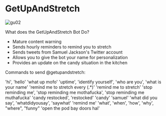 # GetUpAndStretch

![gu02](https://cloud.githubusercontent.com/assets/9095253/20485973/dece018e-afcb-11e6-97a3-ab7f49c08457.jpg)

What does the GetUpAndStretch Bot Do?

 - Mature content warning
 - Sends hourly reminders to remind you to stretch
 - Sends tweets from Samuel Jackson's Twitter account
 - Allows you to give the bot your name for personalization
 - Provides an update on the candy situation in the kitchen


Commands to send @getupandstretch:

'hi', 'hello'
'what up mofo'
'uptime', 'identify yourself', 'who are you', 'what is your name'
'remind me to stretch every (.*)'
'remind me to stretch'
'stop reminding me', 'stop reminding me mothafucka', 'stop reminding me muthafucka'
'candy restocked', 'restocked'
'candy'
'samuel'
'what did you say', 'whatdidyousay', 'saywhat'
'remind me'
'what', 'when', 'how', 'why', "where", "funny"
'open the pod bay doors hal'
